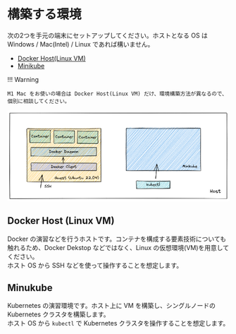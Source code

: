# 構築する環境

次の2つを手元の端末にセットアップしてください。ホストとなる OS は Windows / Mac(Intel) / Linux であれば構いません。

- [Docker Host(Linux VM)](./docker.md)
- [Minikube](./kubernetes.md)

!!! Warning

    M1 Mac をお使いの場合は Docker Host(Linux VM) だけ、環境構築方法が異なるので、個別に相談してください。

![Environment](./environment.png)

## Docker Host (Linux VM)

Docker の演習などを行うホストです。コンテナを構成する要素技術についても触れるため、Docker Dekstop などではなく、Linux の仮想環境(VM)を用意してください。  
ホスト OS から SSH などを使って操作することを想定します。

## Minukube

Kubernetes の演習環境です。ホスト上に VM を構築し、シングルノードの Kubernetes クラスタを構築します。  
ホスト OS から `kubectl` で Kubernetes クラスタを操作することを想定します。  
